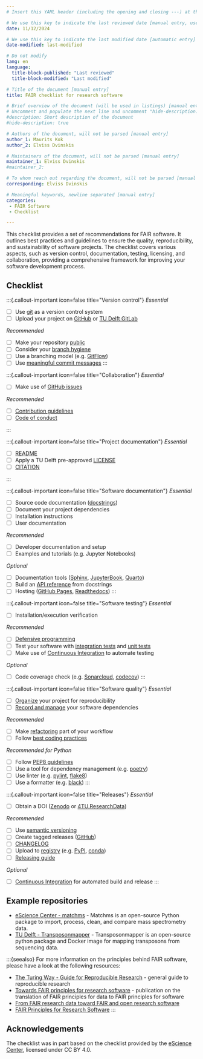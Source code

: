 ```yaml
---
# Insert this YAML header (including the opening and closing ---) at the beginning of the document and fill it out accordingly

# We use this key to indicate the last reviewed date [manual entry, use MM/DD/YYYY]
date: 11/12/2024

# We use this key to indicate the last modified date [automatic entry]
date-modified: last-modified

# Do not modify
lang: en
language: 
  title-block-published: "Last reviewed"
  title-block-modified: "Last modified"

# Title of the document [manual entry]
title: FAIR checklist for research software

# Brief overview of the document (will be used in listings) [manual entry]
# Uncomment and populate the next line and uncomment "hide-description: true".
#description: Short description of the document
#hide-description: true

# Authors of the document, will not be parsed [manual entry]
author_1: Maurits Kok
author_2: Elviss Dvinskis

# Maintainers of the document, will not be parsed [manual entry]
maintainer_1: Elviss Dvinskis
#maintainer_2:

# To whom reach out regarding the document, will not be parsed [manual entry]
corresponding: Elviss Dvinskis

# Meaningful keywords, newline separated [manual entry]
categories: 
 - FAIR Software
 - Checklist

---
```


This checklist provides a set of recommendations for FAIR software. It outlines best practices and guidelines to ensure the quality, reproducibility, and sustainability of software projects. The checklist covers various aspects, such as version control, documentation, testing, licensing, and collaboration, providing a comprehensive framework for improving your software development process.

## Checklist

:::{.callout-important icon=false title="Version control"}
_Essential_

- [ ] Use [git](https://www.atlassian.com/git) as a version control system 
- [ ] Upload your project on [GitHub](https://github.com/) or [TU Delft GitLab](https://gitlab.tudelft.nl/)

_Recommended_  

- [ ] Make your repository [public](https://coderefinery.github.io/social-coding/)
- [ ] Consider your [branch hygiene](https://coderefinery.github.io/git-branch-design/)
- [ ] Use a branching model (e.g. [GitFlow](https://www.atlassian.com/git/tutorials/comparing-workflows/gitflow-workflow))
- [ ] Use [meaningful commit messages](https://www.git-scm.com/book/en/v2/Distributed-Git-Contributing-to-a-Project#_commit_guidelines)
:::

:::{.callout-important icon=false title="Collaboration"}
_Essential_  

- [ ] Make use of [GitHub issues](https://docs.github.com/en/issues/tracking-your-work-with-issues/about-issues)

_Recommended_

- [ ] [Contribution guidelines](https://docs.github.com/en/communities/setting-up-your-project-for-healthy-contributions/setting-guidelines-for-repository-contributors)
- [ ] [Code of conduct](https://docs.github.com/en/communities/setting-up-your-project-for-healthy-contributions/adding-a-code-of-conduct-to-your-project)

:::

:::{.callout-important icon=false title="Project documentation"}
_Essential_  

- [ ] [README](https://www.makeareadme.com)
- [ ] Apply a TU Delft pre-approved [LICENSE](https://zenodo.org/records/4629635)
- [ ] [CITATION](https://docs.github.com/en/repositories/managing-your-repositorys-settings-and-features/customizing-your-repository/about-citation-files)

:::

:::{.callout-important icon=false title="Software documentation"}
_Essential_  

- [ ] Source code documentation ([docstrings](https://numpydoc.readthedocs.io/en/latest/format.html))
- [ ] Document your project dependencies
- [ ] Installation instructions
- [ ] User documentation

_Recommended_  

- [ ] Developer documentation and setup
- [ ] Examples and tutorials (e.g. Jupyter Notebooks)

_Optional_

- [ ] Documentation tools ([Sphinx](https://coderefinery.github.io/documentation/sphinx/), [JupyterBook](https://jupyterbook.org/intro.html), [Quarto](https://quarto.org/docs/guide/))
- [ ] Build an [API reference](https://developer.lsst.io/python/numpydoc.html) from docstrings
- [ ] Hosting ([GitHub Pages](https://pages.github.com/), [Readthedocs](https://readthedocs.org/))
:::

:::{.callout-important icon=false title="Software testing"}
_Essential_

- [ ] Installation/execution verification

_Recommended_

- [ ] [Defensive programming](https://swcarpentry.github.io/python-novice-inflammation/10-defensive.html)
- [ ] Test your software with [integration tests](https://the-turing-way.netlify.app/reproducible-research/testing/testing-integrationtest.html) and [unit tests](https://the-turing-way.netlify.app/reproducible-research/testing/testing-unittest.html)
- [ ] Make use of [Continuous Integration](https://coderefinery.github.io/testing/continuous-integration/) to automate testing

_Optional_

- [ ] Code coverage check (e.g. [Sonarcloud](https://sonarcloud.io/), [codecov](https://about.codecov.io))
:::

:::{.callout-important icon=false title="Software quality"}
_Essential_

- [ ] [Organize](https://coderefinery.github.io/reproducible-research/organizing-projects/) your project for reproducibility
- [ ] [Record and manage](https://coderefinery.github.io/reproducible-research/dependencies/) your software dependencies 

_Recommended_

- [ ] Make [refactoring](https://refactoring.guru/refactoring) part of your workflow
- [ ] Follow [best coding practices](https://alan-turing-institute.github.io/rse-course/html/module07_construction_and_design/index.html)

_Recommended for Python_

- [ ] Follow [PEP8 guidelines](https://realpython.com/python-pep8/)
- [ ] Use a tool for dependency management (e.g. [poetry](https://the-turing-way.netlify.app/reproducible-research/renv/renv-package.html))
- [ ] Use linter (e.g. [pylint](https://pypi.org/project/pylint/), [flake8](https://pypi.org/project/flake8/))
- [ ] Use a formatter (e.g. [black](https://github.com/psf/black))
:::

:::{.callout-important icon=false title="Releases"}
_Essential_  

- [ ] Obtain a DOI ([Zenodo](https://zenodo.org/) or [4TU.ResearchData](https://data.4tu.nl/info/about-your-data/getting-started))

_Recommended_  

- [ ] Use [semantic versioning](https://semver.org/)
- [ ] Create tagged releases ([GitHub](https://docs.github.com/en/repositories/releasing-projects-on-github))
- [ ] [CHANGELOG](https://keepachangelog.com/en/1.0.0/)
- [ ] Upload to [registry](https://github.com/NLeSC/awesome-research-software-registries) (e.g. [PyPI](https://realpython.com/pypi-publish-python-package/), [conda](https://conda.io/projects/conda-build/en/latest/user-guide/tutorials/build-pkgs.html))
- [ ] [Releasing guide](https://docs.github.com/en/repositories/releasing-projects-on-github/managing-releases-in-a-repository)

_Optional_

- [ ] [Continuous Integration](https://the-turing-way.netlify.app/reproducible-research/ci/ci-options.html) for automated build and release
:::

## Example repositories
* [eScience Center - matchms](https://github.com/matchms/matchms) - Matchms is an open-source Python package to import, process, clean, and compare mass spectrometry data.
* [TU Delft - Transposonmapper](https://github.com/SATAY-LL/Transposonmapper) - Transposonmapper is an open-source python package and Docker image for mapping transposons from sequencing data.

:::{seealso}
For more information on the principles behind FAIR software, please have a look at the following resources:

- [The Turing Way - Guide for Reproducible Research](https://the-turing-way.netlify.app/reproducible-research/reproducible-research.html) - general guide to reproducible research
- [Towards FAIR principles for research software](https://content.iospress.com/articles/data-science/ds190026) - publication on the translation of FAIR principles for data to FAIR principles for software
- [From FAIR research data toward FAIR and open research software](https://doi.org/10.1515/itit-2019-0040)
- [FAIR Principles for Research Software](https://zenodo.org/records/6623556)
:::

## Acknowledgements
The checklist was in part based on the checklist provided by the [eScience Center](https://guide.esciencecenter.nl/#/nlesc_specific/checklist_matrix), licensed under CC BY 4.0.